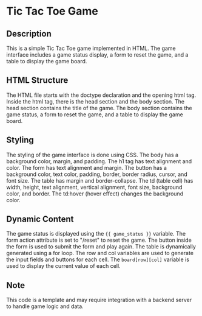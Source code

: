 # Tic Tac Toe Game

## Description

This is a simple Tic Tac Toe game implemented in HTML. The game interface includes a game status display, a form to reset the game, and a table to display the game board.

## HTML Structure

The HTML file starts with the doctype declaration and the opening html tag. Inside the html tag, there is the head section and the body section. The head section contains the title of the game. The body section contains the game status, a form to reset the game, and a table to display the game board.

## Styling

The styling of the game interface is done using CSS. The body has a background color, margin, and padding. The h1 tag has text alignment and color. The form has text alignment and margin. The button has a background color, text color, padding, border, border radius, cursor, and font size. The table has margin and border-collapse. The td (table cell) has width, height, text alignment, vertical alignment, font size, background color, and border. The td:hover (hover effect) changes the background color.

## Dynamic Content

The game status is displayed using the `{{ game_status }}` variable. The form action attribute is set to "/reset" to reset the game. The button inside the form is used to submit the form and play again. The table is dynamically generated using a for loop. The row and col variables are used to generate the input fields and buttons for each cell. The `board[row][col]` variable is used to display the current value of each cell.

## Note

This code is a template and may require integration with a backend server to handle game logic and data.
